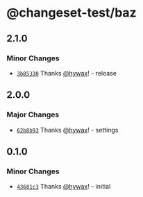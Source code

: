 # @changeset-test/baz

## 2.1.0

### Minor Changes

- [`3b85330`](https://github.com/hywax/changeset-test/commit/3b853307709df6aff93da9cfb50bacbd51b7e32b) Thanks [@hywax](https://github.com/hywax)! - release

## 2.0.0

### Major Changes

- [`62b8b93`](https://github.com/hywax/changeset-test/commit/62b8b93b05de3e40c062ceb9f5fd4362d6519542) Thanks [@hywax](https://github.com/hywax)! - settings

## 0.1.0

### Minor Changes

- [`43681c3`](https://github.com/hywax/changeset-test/commit/43681c3931efb2eb971e17fd07cc7c66e54f6506) Thanks [@hywax](https://github.com/hywax)! - initial
